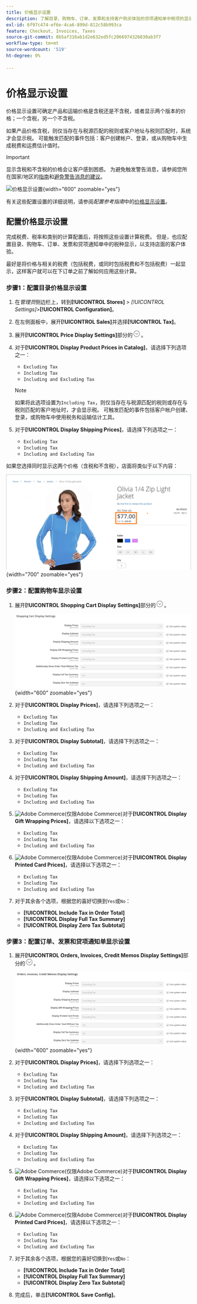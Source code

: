 ```yaml
---
title: 价格显示设置
description: 了解目录、购物车、订单、发票和支持客户购买体验的贷项通知单中税项的显示。
exl-id: 6f97c474-ef6e-4ca6-899d-812c58b993ca
feature: Checkout, Invoices, Taxes
source-git-commit: 8b5af316ab1d2e632ed5fc2066974326830ab3f7
workflow-type: tm+mt
source-wordcount: '519'
ht-degree: 0%

---
```


# 价格显示设置

价格显示设置可确定产品和运输价格是含税还是不含税，或者显示两个版本的价格；一个含税，另一个不含税。

如果产品价格含税，则仅当存在与税源匹配的税则或客户地址与税则匹配时，系统才会显示税。 可能触发匹配的事件包括：客户创建帐户、登录，或从购物车中生成税费和运费估计值时。

>[!IMPORTANT]
>
>显示含税和不含税的价格会让客户感到困惑。 为避免触发警告消息，请参阅您所在国家/地区的[指南](international-tax-guidelines.md)和[避免警告消息的建议](taxes.md#warning-messages)。

![价格显示设置](../configuration-reference/sales/assets/tax-price-display-settings.png){width="600" zoomable="yes"}

有关这些配置设置的详细说明，请参阅&#x200B;_配置参考指南_&#x200B;中的[价格显示设置](../configuration-reference/sales/tax.md#price-display-settings)。

## 配置价格显示设置

完成税费、税率和类别的计算配置后，将按照这些设置计算税费。 但是，也应配置目录、购物车、订单、发票和贷项通知单中的税种显示，以支持店面的客户体验。

最好是将价格与相关的税费（包括税费，或同时包括税费和不包括税费）一起显示，这样客户就可以在下订单之前了解如何应用这些计算。

### 步骤1：配置目录价格显示设置

1. 在&#x200B;_管理员_&#x200B;侧边栏上，转到&#x200B;**[!UICONTROL Stores]** > _[!UICONTROL Settings]_>**[!UICONTROL Configuration]**。

1. 在左侧面板中，展开&#x200B;**[!UICONTROL Sales]**&#x200B;并选择&#x200B;**[!UICONTROL Tax]**。

1. 展开&#x200B;**[!UICONTROL Price Display Settings]**&#x200B;部分的![扩展选择器](../assets/icon-display-expand.png)。

1. 对于&#x200B;**[!UICONTROL Display Product Prices in Catalog]**，请选择下列选项之一：

   - `Excluding Tax`
   - `Including Tax`
   - `Including and Excluding Tax`

   >[!NOTE]
   >
   >如果将此选项设置为`Including Tax`，则仅当存在与税源匹配的税则或存在与税则匹配的客户地址时，才会显示税。 可触发匹配的事件包括客户帐户创建、登录，或购物车中使用税务和运输估计工具。

1. 对于&#x200B;**[!UICONTROL Display Shipping Prices]**，请选择下列选项之一：

   - `Excluding Tax`
   - `Including Tax`
   - `Including and Excluding Tax`

如果您选择同时显示这两个价格（含税和不含税），店面将类似于以下内容：

![店面含税价格显示示例](./assets/catalog-prices-tax.png){width="700" zoomable="yes"}

### 步骤2：配置购物车显示设置

1. 展开&#x200B;**[!UICONTROL Shopping Cart Display Settings]**&#x200B;部分的![扩展选择器](../assets/icon-display-expand.png)。

   ![购物车显示设置](../configuration-reference/sales/assets/tax-shopping-cart-display-settings.png){width="600" zoomable="yes"}

1. 对于&#x200B;**[!UICONTROL Display Prices]**，请选择下列选项之一：

   - `Excluding Tax`
   - `Including Tax`
   - `Including and Excluding Tax`

1. 对于&#x200B;**[!UICONTROL Display Subtotal]**，请选择下列选项之一：

   - `Excluding Tax`
   - `Including Tax`
   - `Including and Excluding Tax`

1. 对于&#x200B;**[!UICONTROL Display Shipping Amount]**，请选择下列选项之一：

   - `Excluding Tax`
   - `Including Tax`
   - `Including and Excluding Tax`

1. ![Adobe Commerce](../assets/adobe-logo.svg)(仅限Adobe Commerce)对于&#x200B;**[!UICONTROL Display Gift Wrapping Prices]**，请选择以下选项之一：

   - `Excluding Tax`
   - `Including Tax`
   - `Including and Excluding Tax`

1. ![Adobe Commerce](../assets/adobe-logo.svg)(仅限Adobe Commerce)对于&#x200B;**[!UICONTROL Display Printed Card Prices]**，请选择以下选项之一：

   - `Excluding Tax`
   - `Including Tax`
   - `Including and Excluding Tax`

1. 对于其余各个选项，根据您的喜好切换到`Yes`或`No`：

   - **[!UICONTROL Include Tax in Order Total]**
   - **[!UICONTROL Display Full Tax Summary]**
   - **[!UICONTROL Display Zero Tax Subtotal]**

### 步骤3：配置订单、发票和贷项通知单显示设置

1. 展开&#x200B;**[!UICONTROL Orders, Invoices, Credit Memos Display Settings]**&#x200B;部分的![扩展选择器](../assets/icon-display-expand.png)。

   ![订单、发票、贷项通知单显示设置](../configuration-reference/sales/assets/tax-orders-invoices-credit-memos-display-settings.png){width="600" zoomable="yes"}

1. 对于&#x200B;**[!UICONTROL Display Prices]**，请选择下列选项之一：

   - `Excluding Tax`
   - `Including Tax`
   - `Including and Excluding Tax`

1. 对于&#x200B;**[!UICONTROL Display Subtotal]**，请选择下列选项之一：

   - `Excluding Tax`
   - `Including Tax`
   - `Including and Excluding Tax`

1. 对于&#x200B;**[!UICONTROL Display Shipping Amount]**，请选择下列选项之一：

   - `Excluding Tax`
   - `Including Tax`
   - `Including and Excluding Tax`

1. ![Adobe Commerce](../assets/adobe-logo.svg)(仅限Adobe Commerce)对于&#x200B;**[!UICONTROL Display Gift Wrapping Prices]**，请选择以下选项之一：

   - `Excluding Tax`
   - `Including Tax`
   - `Including and Excluding Tax`

1. ![Adobe Commerce](../assets/adobe-logo.svg)(仅限Adobe Commerce)对于&#x200B;**[!UICONTROL Display Printed Card Prices]**，请选择以下选项之一：

   - `Excluding Tax`
   - `Including Tax`
   - `Including and Excluding Tax`

1. 对于其余各个选项，根据您的喜好切换到`Yes`或`No`：

   - **[!UICONTROL Include Tax in Order Total]**
   - **[!UICONTROL Display Full Tax Summary]**
   - **[!UICONTROL Display Zero Tax Subtotal]**

1. 完成后，单击&#x200B;**[!UICONTROL Save Config]**。
